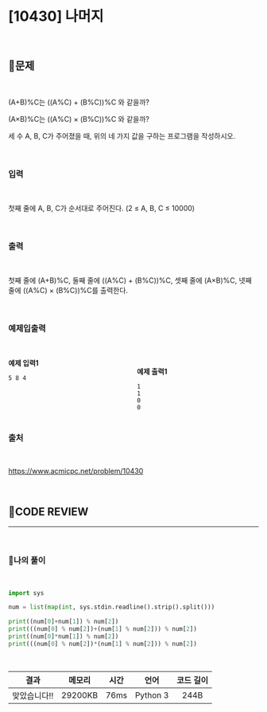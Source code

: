 # [10430] 나머지

<br/>

## **📝문제**

<br/>

(A+B)%C는 ((A%C) + (B%C))%C 와 같을까?

(A×B)%C는 ((A%C) × (B%C))%C 와 같을까?

세 수 A, B, C가 주어졌을 때, 위의 네 가지 값을 구하는 프로그램을 작성하시오.

<br/>

### **입력**

<br/>

첫째 줄에 A, B, C가 순서대로 주어진다. (2 ≤ A, B, C ≤ 10000)

<br/>

### **출력**

<br/>

첫째 줄에 (A+B)%C, 둘째 줄에 ((A%C) + (B%C))%C, 셋째 줄에 (A×B)%C, 넷째 줄에 ((A%C) × (B%C))%C를 출력한다.

<br/>

### **예제입출력**

<br/>

<div style="column-count:2; ">
  <div>

**예제 입력1**

```
5 8 4
```

<br/>
<br/>
<br/>

  </div>
  <div>

**예제 출력1**

```
1
1
0
0
```

  </div>
</div>

<br/>

### **출처**

<br/>

https://www.acmicpc.net/problem/10430

<br/>

## **🧐CODE REVIEW**
***

<br/>

### **🧾나의 풀이**

<br/>

```python
import sys

num = list(map(int, sys.stdin.readline().strip().split()))

print((num[0]+num[1]) % num[2])
print(((num[0] % num[2])+(num[1] % num[2])) % num[2])
print((num[0]*num[1]) % num[2])
print(((num[0] % num[2])*(num[1] % num[2])) % num[2])
```

<br/>

결과	| 메모리 |	시간 |	언어 |	코드 길이 
:----:|:-----:|:-----:|:-----:|:--------:
맞았습니다!! |	29200KB |	76ms |	Python 3 |	244B

<br/>
